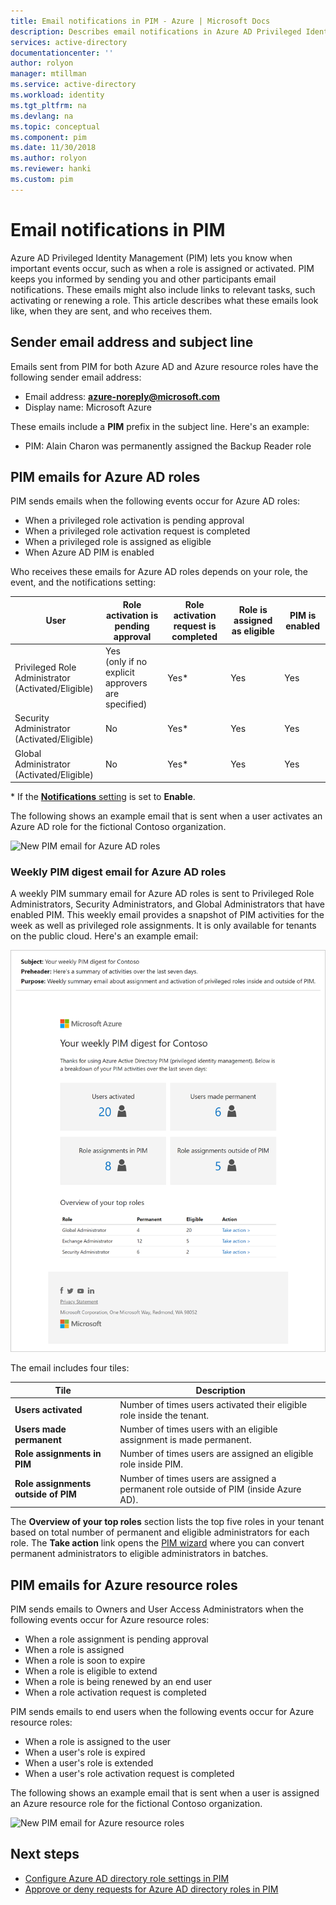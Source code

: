 ```yaml
---
title: Email notifications in PIM - Azure | Microsoft Docs
description: Describes email notifications in Azure AD Privileged Identity Management (PIM).
services: active-directory
documentationcenter: ''
author: rolyon
manager: mtillman
ms.service: active-directory
ms.workload: identity
ms.tgt_pltfrm: na
ms.devlang: na
ms.topic: conceptual
ms.component: pim
ms.date: 11/30/2018
ms.author: rolyon
ms.reviewer: hanki
ms.custom: pim
---
```


# Email notifications in PIM

Azure AD Privileged Identity Management (PIM) lets you know when important events occur, such as when a role is assigned or activated. PIM keeps you informed by sending you and other participants email notifications. These emails might also include links to relevant tasks, such activating or renewing a role. This article describes what these emails look like, when they are sent, and who receives them.

## Sender email address and subject line

Emails sent from PIM for both Azure AD and Azure resource roles have the following sender email address:

- Email address:  **azure-noreply@microsoft.com**
- Display name: Microsoft Azure

These emails include a **PIM** prefix in the subject line. Here's an example:

- PIM: Alain Charon was permanently assigned the Backup Reader role

## PIM emails for Azure AD roles

PIM sends emails when the following events occur for Azure AD roles:

- When a privileged role activation is pending approval
- When a privileged role activation request is completed
- When a privileged role is assigned as eligible
- When Azure AD PIM is enabled

Who receives these emails for Azure AD roles depends on your role, the event, and the notifications setting:

| User | Role activation is pending approval | Role activation request is completed | Role is assigned as eligible | PIM is enabled |
| --- | --- | --- | --- | --- |
| Privileged Role Administrator</br>(Activated/Eligible) | Yes</br>(only if no explicit approvers are specified) | Yes* | Yes | Yes |
| Security Administrator</br>(Activated/Eligible) | No | Yes* | Yes | Yes |
| Global Administrator</br>(Activated/Eligible) | No | Yes* | Yes | Yes |

\* If the [**Notifications** setting](pim-how-to-change-default-settings.md#notifications) is set to **Enable**.

The following shows an example email that is sent when a user activates an Azure AD role for the fictional Contoso organization.

![New PIM email for Azure AD roles](./media/pim-email-notifications/email-directory-new.png)

### Weekly PIM digest email for Azure AD roles

A weekly PIM summary email for Azure AD roles is sent to Privileged Role Administrators, Security Administrators, and Global Administrators that have enabled PIM. This weekly email provides a snapshot of PIM activities for the week as well as privileged role assignments. It is only available for tenants on the public cloud. Here's an example email:

![Weekly PIM digest email for Azure AD roles](./media/pim-email-notifications/email-directory-weekly.png)

The email includes four tiles:

| Tile | Description |
| --- | --- |
| **Users activated** | Number of times users activated their eligible role inside the tenant. |
| **Users made permanent** | Number of times users with an eligible assignment is made permanent. |
| **Role assignments in PIM** | Number of times users are assigned an eligible role inside PIM. |
| **Role assignments outside of PIM** | Number of times users are assigned a permanent role outside of PIM (inside Azure AD). |

The **Overview of your top roles** section lists the top five roles in your tenant based on total number of permanent and eligible administrators for each role. The **Take action** link opens the [PIM wizard](pim-security-wizard.md) where you can convert permanent administrators to eligible administrators in batches.

## PIM emails for Azure resource roles

PIM sends emails to Owners and User Access Administrators when the following events occur for Azure resource roles:

- When a role assignment is pending approval
- When a role is assigned
- When a role is soon to expire
- When a role is eligible to extend
- When a role is being renewed by an end user
- When a role activation request is completed

PIM sends emails to end users when the following events occur for Azure resource roles:

- When a role is assigned to the user
- When a user's role is expired
- When a user's role is extended
- When a user's role activation request is completed

The following shows an example email that is sent when a user is assigned an Azure resource role for the fictional Contoso organization.

![New PIM email for Azure resource roles](./media/pim-email-notifications/email-resources-new.png)

## Next steps

- [Configure Azure AD directory role settings in PIM](pim-how-to-change-default-settings.md)
- [Approve or deny requests for Azure AD directory roles in PIM](azure-ad-pim-approval-workflow.md)
